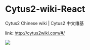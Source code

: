 # Cytus2-wiki-React

Cytus2 Chinese wiki | Cytus2 中文维基

link: http://cytus2wiki.com/#/

![](github_main.png)
